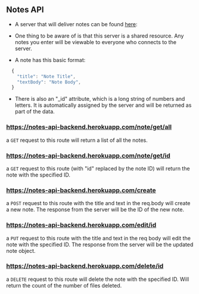 ## Notes API

- A server that will deliver notes can be found [here](https://notes-api-backend.herokuapp.com):

- One thing to be aware of is that this server is a shared resource. Any notes you enter will be viewable to everyone who connects to the server.

- A note has this basic format:

```js
  {
    "title": "Note Title",
    "textBody": "Note Body",
  }
```

- There is also an "\_id" attribute, which is a long string of numbers and letters. It is automatically assigned by the server and will be returned as part of the data.

### https://notes-api-backend.herokuapp.com/note/get/all

a `GET` request to this route will return a list of all the notes.

### https://notes-api-backend.herokuapp.com/note/get/id

a `GET` request to this route (with "id" replaced by the note ID) will return the note with the specified ID.

### https://notes-api-backend.herokuapp.com/create

a `POST` request to this route with the title and text in the req.body will create a new note. The response from the server will be the ID of the new note.

### https://notes-api-backend.herokuapp.com/edit/id

a `PUT` request to this route with the title and text in the req body will edit the note with the specified ID. The response from the server will be the updated note object.

### https://notes-api-backend.herokuapp.com/delete/id

a `DELETE` request to this route will delete the note with the specified ID. Will return the count of the number of files deleted.
